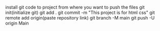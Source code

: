 install git
code to project from where you want to push the files
git init(initialize git)
git add .
git commit -m "This project is for html css"
git remote add origin(paste repository link)
git branch -M main
git push -U origin Main